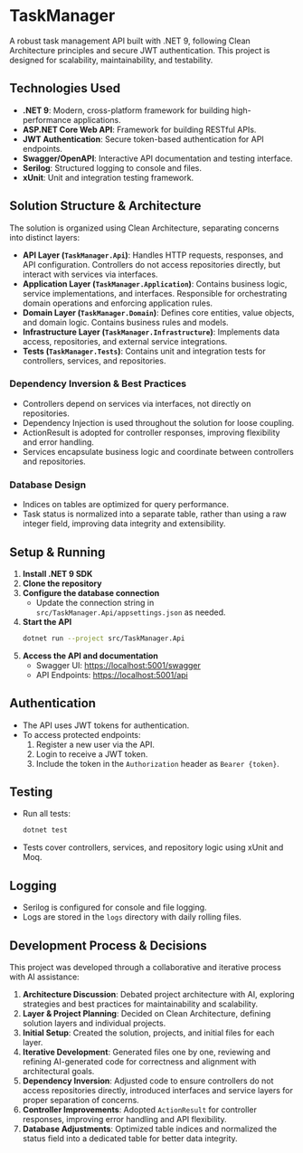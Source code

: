 # TaskManager

A robust task management API built with .NET 9, following Clean Architecture principles and secure JWT authentication. This project is designed for scalability, maintainability, and testability.

## Technologies Used

- **.NET 9**: Modern, cross-platform framework for building high-performance applications.
- **ASP.NET Core Web API**: Framework for building RESTful APIs.
- **JWT Authentication**: Secure token-based authentication for API endpoints.
- **Swagger/OpenAPI**: Interactive API documentation and testing interface.
- **Serilog**: Structured logging to console and files.
- **xUnit**: Unit and integration testing framework.

## Solution Structure & Architecture

The solution is organized using Clean Architecture, separating concerns into distinct layers:

- **API Layer (`TaskManager.Api`)**: Handles HTTP requests, responses, and API configuration. Controllers do not access repositories directly, but interact with services via interfaces.
- **Application Layer (`TaskManager.Application`)**: Contains business logic, service implementations, and interfaces. Responsible for orchestrating domain operations and enforcing application rules.
- **Domain Layer (`TaskManager.Domain`)**: Defines core entities, value objects, and domain logic. Contains business rules and models.
- **Infrastructure Layer (`TaskManager.Infrastructure`)**: Implements data access, repositories, and external service integrations.
- **Tests (`TaskManager.Tests`)**: Contains unit and integration tests for controllers, services, and repositories.

### Dependency Inversion & Best Practices
- Controllers depend on services via interfaces, not directly on repositories.
- Dependency Injection is used throughout the solution for loose coupling.
- ActionResult is adopted for controller responses, improving flexibility and error handling.
- Services encapsulate business logic and coordinate between controllers and repositories.

### Database Design
- Indices on tables are optimized for query performance.
- Task status is normalized into a separate table, rather than using a raw integer field, improving data integrity and extensibility.

## Setup & Running

1. **Install .NET 9 SDK**
2. **Clone the repository**
3. **Configure the database connection**
   - Update the connection string in `src/TaskManager.Api/appsettings.json` as needed.
4. **Start the API**
   ```bash
   dotnet run --project src/TaskManager.Api
   ```
5. **Access the API and documentation**
   - Swagger UI: [https://localhost:5001/swagger](https://localhost:5001/swagger)
   - API Endpoints: [https://localhost:5001/api](https://localhost:5001/api)

## Authentication

- The API uses JWT tokens for authentication.
- To access protected endpoints:
  1. Register a new user via the API.
  2. Login to receive a JWT token.
  3. Include the token in the `Authorization` header as `Bearer {token}`.

## Testing

- Run all tests:
  ```bash
  dotnet test
  ```
- Tests cover controllers, services, and repository logic using xUnit and Moq.

## Logging

- Serilog is configured for console and file logging.
- Logs are stored in the `logs` directory with daily rolling files.

## Development Process & Decisions

This project was developed through a collaborative and iterative process with AI assistance:

1. **Architecture Discussion**: Debated project architecture with AI, exploring strategies and best practices for maintainability and scalability.
2. **Layer & Project Planning**: Decided on Clean Architecture, defining solution layers and individual projects.
3. **Initial Setup**: Created the solution, projects, and initial files for each layer.
4. **Iterative Development**: Generated files one by one, reviewing and refining AI-generated code for correctness and alignment with architectural goals.
5. **Dependency Inversion**: Adjusted code to ensure controllers do not access repositories directly, introduced interfaces and service layers for proper separation of concerns.
6. **Controller Improvements**: Adopted `ActionResult` for controller responses, improving error handling and API flexibility.
7. **Database Adjustments**: Optimized table indices and normalized the status field into a dedicated table for better data integrity.

